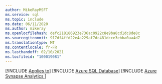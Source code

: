 ```yaml
---
author: MikeRayMSFT
ms.service: sql
ms.topic: include
ms.date: 06/11/2020
ms.author: mikeray
ms.openlocfilehash: defc218186923e736ac0922c8e9ba8cd1dc8de8c
ms.sourcegitcommit: 917df4ffd22e4a229af7dc481dcce3ebba0aa4d7
ms.translationtype: MT
ms.contentlocale: fr-FR
ms.lasthandoff: 02/10/2021
ms.locfileid: "100019081"
---
```

[!INCLUDE [Applies to](../../includes/applies-md.md)] [!INCLUDE [Azure SQL Database](../../includes/applies-to-version/_asdb.md)] [!INCLUDE [Azure Synapse Analytics ](../../includes/applies-to-version/_asa.md)]
